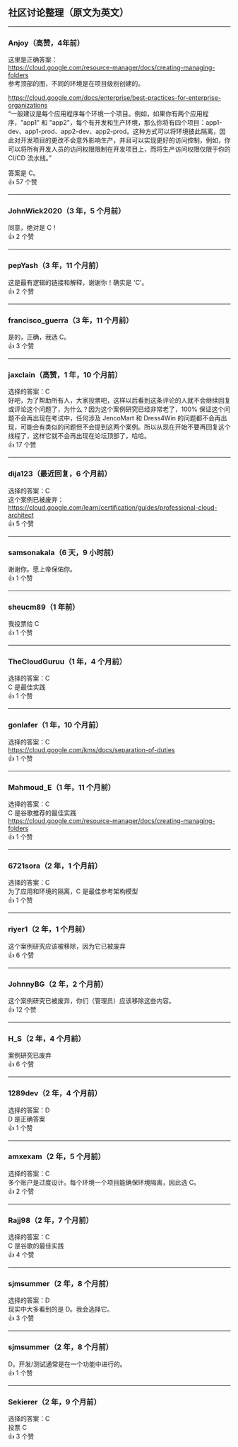 ## 社区讨论整理（原文为英文）

---

### Anjoy（高赞，4年前）
  
这里是正确答案：    
https://cloud.google.com/resource-manager/docs/creating-managing-folders    
参考顶部的图，不同的环境是在项目级别创建的。
  
https://cloud.google.com/docs/enterprise/best-practices-for-enterprise-organizations  
“一般建议是每个应用程序每个环境一个项目。例如，如果你有两个应用程序，"app1" 和 "app2"，每个有开发和生产环境，那么你将有四个项目：app1-dev、app1-prod、app2-dev、app2-prod。这种方式可以将环境彼此隔离，因此对开发项目的更改不会意外影响生产，并且可以实现更好的访问控制，例如，你可以将所有开发人员的访问权限限制在开发项目上，而将生产访问权限仅限于你的 CI/CD 流水线。”
  
答案是 C。  
👍 57 个赞

---

### JohnWick2020（3 年，5 个月前）
  
同意，绝对是 C！  
👍 2 个赞

---

### pepYash（3 年，11 个月前）
  
这是最有逻辑的链接和解释，谢谢你！确实是 'C'。  
👍 2 个赞

---

### francisco_guerra（3 年，11 个月前）
  
是的，正确，我选 C。  
👍 3 个赞

---

### jaxclain（高赞，1 年，10 个月前）
  
选择的答案：C    
好吧，为了帮助所有人，大家投票吧，这样以后看到这条评论的人就不会继续回复或评论这个问题了，为什么？因为这个案例研究已经非常老了，100% 保证这个问题不会再出现在考试中，任何涉及 JencoMart 和 Dress4Win 的问题都不会再出现，可能会有类似的问题但不会提到这两个案例。所以从现在开始不要再回复这个线程了，这样它就不会再出现在论坛顶部了，哈哈。  
👍 17 个赞

---

### dija123（最近回复，6 个月前）
  
选择的答案：C    
这个案例已被废弃：    
https://cloud.google.com/learn/certification/guides/professional-cloud-architect  
👍 5 个赞

---

### samsonakala（6 天，9 小时前）
  
谢谢你。愿上帝保佑你。  
👍 1 个赞

---

### sheucm89（1 年前）
  
我投票给 C  
👍 1 个赞

---

### TheCloudGuruu（1 年，4 个月前）
  
选择的答案：C    
C 是最佳实践  
👍 1 个赞

---

### gonlafer（1 年，10 个月前）
  
选择的答案：C    
https://cloud.google.com/kms/docs/separation-of-duties  
👍 1 个赞

---

### Mahmoud_E（1 年，11 个月前）
  
选择的答案：C    
C 是谷歌推荐的最佳实践    
https://cloud.google.com/resource-manager/docs/creating-managing-folders  
👍 1 个赞

---

### 6721sora（2 年，1 个月前）
  
选择的答案：C    
为了应用和环境的隔离，C 是最佳参考架构模型  
👍 1 个赞

---

### riyer1（2 年，1 个月前）
  
这个案例研究应该被移除，因为它已被废弃  
👍 6 个赞

---

### JohnnyBG（2 年，2 个月前）
  
这个案例研究已被废弃，你们（管理员）应该移除这些内容。  
👍 12 个赞

---

### H_S（2 年，4 个月前）
  
案例研究已废弃  
👍 6 个赞

---

### 1289dev（2 年，4 个月前）
  
选择的答案：D    
D 是正确答案  
👍 1 个赞

---

### amxexam（2 年，5 个月前）
  
选择的答案：C    
多个账户是过度设计。每个环境一个项目能确保环境隔离，因此选 C。  
👍 2 个赞

---

### Rajj98（2 年，7 个月前）
  
选择的答案：C    
C 是谷歌的最佳实践  
👍 4 个赞

---

### sjmsummer（2 年，8 个月前）
  
选择的答案：D    
现实中大多看到的是 D。我会选择它。  
👍 3 个赞

---

### sjmsummer（2 年，8 个月前）
  
D。开发/测试通常是在一个功能中进行的。  
👍 1 个赞

---

### Sekierer（2 年，9 个月前）
  
选择的答案：C    
投票 C  
👍 3 个赞
